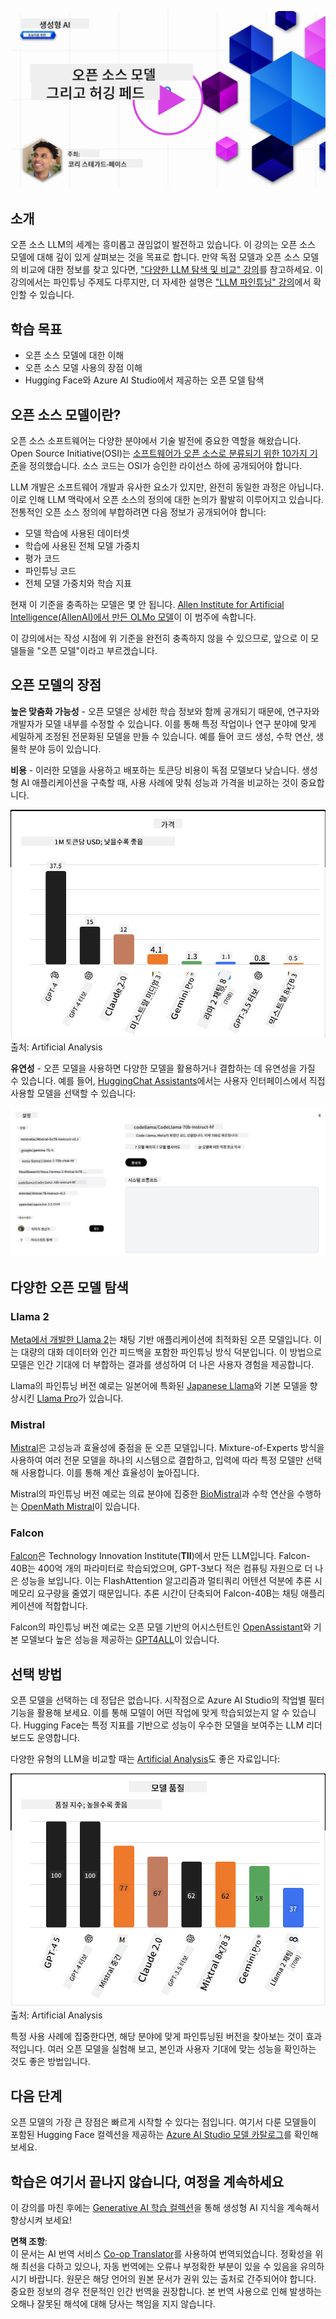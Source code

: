 <!--
CO_OP_TRANSLATOR_METADATA:
{
  "original_hash": "0bba96e53ab841d99db731892a51fab8",
  "translation_date": "2025-07-09T17:06:27+00:00",
  "source_file": "16-open-source-models/README.md",
  "language_code": "ko"
}
-->
[![Open Source Models](../../../translated_images/16-lesson-banner.6b56555e8404fda1716382db4832cecbe616ccd764de381f0af6cfd694d05f74.ko.png)](https://aka.ms/gen-ai-lesson16-gh?WT.mc_id=academic-105485-koreyst)

## 소개

오픈 소스 LLM의 세계는 흥미롭고 끊임없이 발전하고 있습니다. 이 강의는 오픈 소스 모델에 대해 깊이 있게 살펴보는 것을 목표로 합니다. 만약 독점 모델과 오픈 소스 모델의 비교에 대한 정보를 찾고 있다면, ["다양한 LLM 탐색 및 비교" 강의](../02-exploring-and-comparing-different-llms/README.md?WT.mc_id=academic-105485-koreyst)를 참고하세요. 이 강의에서는 파인튜닝 주제도 다루지만, 더 자세한 설명은 ["LLM 파인튜닝" 강의](../18-fine-tuning/README.md?WT.mc_id=academic-105485-koreyst)에서 확인할 수 있습니다.

## 학습 목표

- 오픈 소스 모델에 대한 이해
- 오픈 소스 모델 사용의 장점 이해
- Hugging Face와 Azure AI Studio에서 제공하는 오픈 모델 탐색

## 오픈 소스 모델이란?

오픈 소스 소프트웨어는 다양한 분야에서 기술 발전에 중요한 역할을 해왔습니다. Open Source Initiative(OSI)는 [소프트웨어가 오픈 소스로 분류되기 위한 10가지 기준](https://web.archive.org/web/20241126001143/https://opensource.org/osd?WT.mc_id=academic-105485-koreyst)을 정의했습니다. 소스 코드는 OSI가 승인한 라이선스 하에 공개되어야 합니다.

LLM 개발은 소프트웨어 개발과 유사한 요소가 있지만, 완전히 동일한 과정은 아닙니다. 이로 인해 LLM 맥락에서 오픈 소스의 정의에 대한 논의가 활발히 이루어지고 있습니다. 전통적인 오픈 소스 정의에 부합하려면 다음 정보가 공개되어야 합니다:

- 모델 학습에 사용된 데이터셋
- 학습에 사용된 전체 모델 가중치
- 평가 코드
- 파인튜닝 코드
- 전체 모델 가중치와 학습 지표

현재 이 기준을 충족하는 모델은 몇 안 됩니다. [Allen Institute for Artificial Intelligence(AllenAI)에서 만든 OLMo 모델](https://huggingface.co/allenai/OLMo-7B?WT.mc_id=academic-105485-koreyst)이 이 범주에 속합니다.

이 강의에서는 작성 시점에 위 기준을 완전히 충족하지 않을 수 있으므로, 앞으로 이 모델들을 "오픈 모델"이라고 부르겠습니다.

## 오픈 모델의 장점

**높은 맞춤화 가능성** - 오픈 모델은 상세한 학습 정보와 함께 공개되기 때문에, 연구자와 개발자가 모델 내부를 수정할 수 있습니다. 이를 통해 특정 작업이나 연구 분야에 맞게 세밀하게 조정된 전문화된 모델을 만들 수 있습니다. 예를 들어 코드 생성, 수학 연산, 생물학 분야 등이 있습니다.

**비용** - 이러한 모델을 사용하고 배포하는 토큰당 비용이 독점 모델보다 낮습니다. 생성형 AI 애플리케이션을 구축할 때, 사용 사례에 맞춰 성능과 가격을 비교하는 것이 중요합니다.

![Model Cost](../../../translated_images/model-price.3f5a3e4d32ae00b465325159e1f4ebe7b5861e95117518c6bfc37fe842950687.ko.png)  
출처: Artificial Analysis

**유연성** - 오픈 모델을 사용하면 다양한 모델을 활용하거나 결합하는 데 유연성을 가질 수 있습니다. 예를 들어, [HuggingChat Assistants](https://huggingface.co/chat?WT.mc_id=academic-105485-koreyst)에서는 사용자 인터페이스에서 직접 사용할 모델을 선택할 수 있습니다:

![Choose Model](../../../translated_images/choose-model.f095d15bbac922141591fd4fac586dc8d25e69b42abf305d441b84c238e293f2.ko.png)

## 다양한 오픈 모델 탐색

### Llama 2

[Meta에서 개발한 Llama 2](https://huggingface.co/meta-llama?WT.mc_id=academic-105485-koreyst)는 채팅 기반 애플리케이션에 최적화된 오픈 모델입니다. 이는 대량의 대화 데이터와 인간 피드백을 포함한 파인튜닝 방식 덕분입니다. 이 방법으로 모델은 인간 기대에 더 부합하는 결과를 생성하여 더 나은 사용자 경험을 제공합니다.

Llama의 파인튜닝 버전 예로는 일본어에 특화된 [Japanese Llama](https://huggingface.co/elyza/ELYZA-japanese-Llama-2-7b?WT.mc_id=academic-105485-koreyst)와 기본 모델을 향상시킨 [Llama Pro](https://huggingface.co/TencentARC/LLaMA-Pro-8B?WT.mc_id=academic-105485-koreyst)가 있습니다.

### Mistral

[Mistral](https://huggingface.co/mistralai?WT.mc_id=academic-105485-koreyst)은 고성능과 효율성에 중점을 둔 오픈 모델입니다. Mixture-of-Experts 방식을 사용하여 여러 전문 모델을 하나의 시스템으로 결합하고, 입력에 따라 특정 모델만 선택해 사용합니다. 이를 통해 계산 효율성이 높아집니다.

Mistral의 파인튜닝 버전 예로는 의료 분야에 집중한 [BioMistral](https://huggingface.co/BioMistral/BioMistral-7B?text=Mon+nom+est+Thomas+et+mon+principal?WT.mc_id=academic-105485-koreyst)과 수학 연산을 수행하는 [OpenMath Mistral](https://huggingface.co/nvidia/OpenMath-Mistral-7B-v0.1-hf?WT.mc_id=academic-105485-koreyst)이 있습니다.

### Falcon

[Falcon](https://huggingface.co/tiiuae?WT.mc_id=academic-105485-koreyst)은 Technology Innovation Institute(**TII**)에서 만든 LLM입니다. Falcon-40B는 400억 개의 파라미터로 학습되었으며, GPT-3보다 적은 컴퓨팅 자원으로 더 나은 성능을 보입니다. 이는 FlashAttention 알고리즘과 멀티쿼리 어텐션 덕분에 추론 시 메모리 요구량을 줄였기 때문입니다. 추론 시간이 단축되어 Falcon-40B는 채팅 애플리케이션에 적합합니다.

Falcon의 파인튜닝 버전 예로는 오픈 모델 기반의 어시스턴트인 [OpenAssistant](https://huggingface.co/OpenAssistant/falcon-40b-sft-top1-560?WT.mc_id=academic-105485-koreyst)와 기본 모델보다 높은 성능을 제공하는 [GPT4ALL](https://huggingface.co/nomic-ai/gpt4all-falcon?WT.mc_id=academic-105485-koreyst)이 있습니다.

## 선택 방법

오픈 모델을 선택하는 데 정답은 없습니다. 시작점으로 Azure AI Studio의 작업별 필터 기능을 활용해 보세요. 이를 통해 모델이 어떤 작업에 맞게 학습되었는지 알 수 있습니다. Hugging Face는 특정 지표를 기반으로 성능이 우수한 모델을 보여주는 LLM 리더보드도 운영합니다.

다양한 유형의 LLM을 비교할 때는 [Artificial Analysis](https://artificialanalysis.ai/?WT.mc_id=academic-105485-koreyst)도 좋은 자료입니다:

![Model Quality](../../../translated_images/model-quality.aaae1c22e00f7ee1cd9dc186c611ac6ca6627eabd19e5364dce9e216d25ae8a5.ko.png)  
출처: Artificial Analysis

특정 사용 사례에 집중한다면, 해당 분야에 맞게 파인튜닝된 버전을 찾아보는 것이 효과적입니다. 여러 오픈 모델을 실험해 보고, 본인과 사용자 기대에 맞는 성능을 확인하는 것도 좋은 방법입니다.

## 다음 단계

오픈 모델의 가장 큰 장점은 빠르게 시작할 수 있다는 점입니다. 여기서 다룬 모델들이 포함된 Hugging Face 컬렉션을 제공하는 [Azure AI Studio 모델 카탈로그](https://ai.azure.com?WT.mc_id=academic-105485-koreyst)를 확인해 보세요.

## 학습은 여기서 끝나지 않습니다, 여정을 계속하세요

이 강의를 마친 후에는 [Generative AI 학습 컬렉션](https://aka.ms/genai-collection?WT.mc_id=academic-105485-koreyst)을 통해 생성형 AI 지식을 계속해서 향상시켜 보세요!

**면책 조항**:  
이 문서는 AI 번역 서비스 [Co-op Translator](https://github.com/Azure/co-op-translator)를 사용하여 번역되었습니다. 정확성을 위해 최선을 다하고 있으나, 자동 번역에는 오류나 부정확한 부분이 있을 수 있음을 유의하시기 바랍니다. 원문은 해당 언어의 원본 문서가 권위 있는 출처로 간주되어야 합니다. 중요한 정보의 경우 전문적인 인간 번역을 권장합니다. 본 번역 사용으로 인해 발생하는 오해나 잘못된 해석에 대해 당사는 책임을 지지 않습니다.